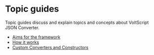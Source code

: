 # Topic guides

Topic guides discuss and explain topics and concepts about VoltScript JSON Converter.

- [Aims for the framework](aims.md)
- [How it works](approach.md)
- [Custom Converters and Constructors](custom.md)
